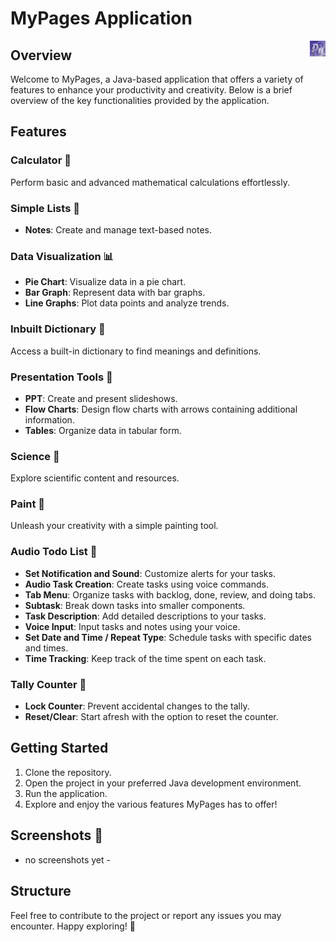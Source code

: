 # MyPages Application
<img align="right" alt="Loading Screenshots..." width="5%" height="5%" src="https://raw.githubusercontent.com/TarushGupta23/storage/main/myPagesIcon.png?token=GHSAT0AAAAAACIOGP7BCBOYQHRAM2DBEA6IZMPBOPQ" align="right">

## Overview

Welcome to MyPages, a Java-based application that offers a variety of features to enhance your productivity and creativity. Below is a brief overview of the key functionalities provided by the application.

## Features

### Calculator 🧮
Perform basic and advanced mathematical calculations effortlessly.

### Simple Lists 📝
- **Notes**: Create and manage text-based notes.
  
### Data Visualization 📊
- **Pie Chart**: Visualize data in a pie chart.
- **Bar Graph**: Represent data with bar graphs.
- **Line Graphs**: Plot data points and analyze trends.

### Inbuilt Dictionary 📖
Access a built-in dictionary to find meanings and definitions.

### Presentation Tools 📑
- **PPT**: Create and present slideshows.
- **Flow Charts**: Design flow charts with arrows containing additional information.
- **Tables**: Organize data in tabular form.

### Science 🔬
Explore scientific content and resources.

### Paint 🎨
Unleash your creativity with a simple painting tool.

### Audio Todo List 🎤
- **Set Notification and Sound**: Customize alerts for your tasks.
- **Audio Task Creation**: Create tasks using voice commands.
- **Tab Menu**: Organize tasks with backlog, done, review, and doing tabs.
- **Subtask**: Break down tasks into smaller components.
- **Task Description**: Add detailed descriptions to your tasks.
- **Voice Input**: Input tasks and notes using your voice.
- **Set Date and Time / Repeat Type**: Schedule tasks with specific dates and times.
- **Time Tracking**: Keep track of the time spent on each task.

### Tally Counter 🔢
- **Lock Counter**: Prevent accidental changes to the tally.
- **Reset/Clear**: Start afresh with the option to reset the counter.

## Getting Started

1. Clone the repository.
2. Open the project in your preferred Java development environment.
3. Run the application.
4. Explore and enjoy the various features MyPages has to offer!

## Screenshots 📸

- no screenshots yet -

## Structure

Feel free to contribute to the project or report any issues you may encounter. Happy exploring! 🚀
